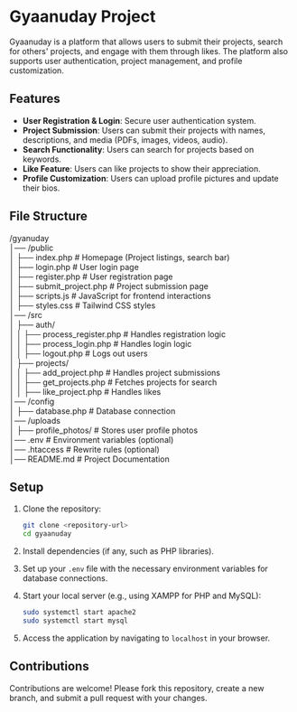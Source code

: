 
# Gyaanuday Project

Gyaanuday is a platform that allows users to submit their projects, search for others' projects, and engage with them through likes. The platform also supports user authentication, project management, and profile customization.

## Features

- **User Registration & Login**: Secure user authentication system.
- **Project Submission**: Users can submit their projects with names, descriptions, and media (PDFs, images, videos, audio).
- **Search Functionality**: Users can search for projects based on keywords.
- **Like Feature**: Users can like projects to show their appreciation.
- **Profile Customization**: Users can upload profile pictures and update their bios.

## File Structure


/gyanuday  
│── /public  
│   ├── index.php          # Homepage (Project listings, search bar)  
│   ├── login.php          # User login page  
│   ├── register.php       # User registration page  
│   ├── submit_project.php # Project submission page  
│   ├── scripts.js         # JavaScript for frontend interactions  
│   ├── styles.css         # Tailwind CSS styles  
│── /src  
│   ├── auth/  
│   │   ├── process_register.php  # Handles registration logic  
│   │   ├── process_login.php     # Handles login logic  
│   │   ├── logout.php            # Logs out users  
│   ├── projects/  
│   │   ├── add_project.php       # Handles project submissions  
│   │   ├── get_projects.php      # Fetches projects for search  
│   │   ├── like_project.php      # Handles likes  
│── /config  
│   ├── database.php       # Database connection  
│── /uploads  
│   ├── profile_photos/    # Stores user profile photos  
│── .env                   # Environment variables (optional)  
│── .htaccess              # Rewrite rules (optional)  
│── README.md              # Project Documentation  

## Setup

1. Clone the repository:

   ```bash
   git clone <repository-url>
   cd gyaanuday
   ```

2. Install dependencies (if any, such as PHP libraries).

3. Set up your `.env` file with the necessary environment variables for database connections.

4. Start your local server (e.g., using XAMPP for PHP and MySQL):

   ```bash
   sudo systemctl start apache2
   sudo systemctl start mysql
   ```
5. Access the application by navigating to `localhost` in your browser.


## Contributions

Contributions are welcome! Please fork this repository, create a new branch, and submit a pull request with your changes.




